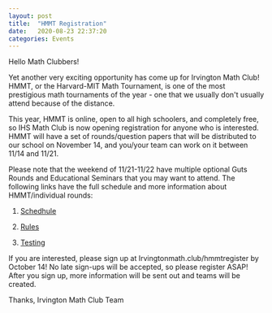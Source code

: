```yaml
---
layout: post
title:  "HMMT Registration"
date:   2020-08-23 22:37:20
categories: Events
---
```

Hello Math Clubbers!

Yet another very exciting opportunity has come up for Irvington Math Club! HMMT, or the Harvard-MIT Math Tournament, is one of the most prestigious math tournaments of the year - one that we usually don't usually attend because of the distance. 

This year, HMMT is online, open to all high schoolers, and completely free, so IHS Math Club is now opening registration for anyone who is interested. HMMT will have a set of rounds/question papers that will be distributed to our school on November 14, and you/your team can work on it between 11/14 and 11/21. 

Please note that the weekend of 11/21-11/22 have multiple optional Guts Rounds and Educational Seminars that you may want to attend. The following links have the full schedule and more information about HMMT/individual rounds:

1. [Schedhule](hmmt.co/www/tournaments/schedule)

2. [Rules](hmmt.co/www/tournaments/rules)

3. [Testing](hmmt.co/www/tournaments/testing)

If you are interested, please sign up at Irvingtonmath.club/hmmtregister by October 14! No late sign-ups will be accepted, so please register ASAP! After you sign up, more information will be sent out and teams will be created. 

Thanks,
Irvington Math Club Team
